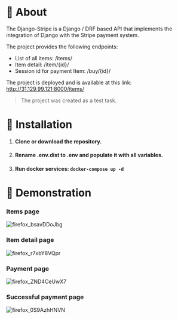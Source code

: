 # 📃 About
The Django-Stripe is a Django / DRF based API that implements the integration of Django with the Stripe payment system.

The project provides the following endpoints:
* List of all items: /items/
* Item detail: /item/{id}/
* Session id for payment Item: /buy/{id}/

The project is deployed and is available at this link: http://31.129.99.121:8000/items/

> The project was created as a test task.

# 💽 Installation

1. #### Clone or download the repository.
2. #### Rename .env.dist to .env and populate it with all variables.
3. #### Run docker services: `docker-compose up -d`

# 🌄 Demonstration

### Items page
![firefox_bsavDDoJbg](https://github.com/FCTL3314/Django-Stripe/assets/97694131/a4630de4-d6dd-4461-9c63-0ee8daac12f5)

### Item detail page
![firefox_r7xbY8VQpr](https://github.com/FCTL3314/Django-Stripe/assets/97694131/4b4379d8-3ab7-4b0d-9d67-b732308a6506)

### Payment page
![firefox_ZND4CeUwX7](https://github.com/FCTL3314/Django-Stripe/assets/97694131/86cedab0-1ca4-4152-a7dd-67c6f68f1e14)

### Successful payment page
![firefox_0S9AzhHNVN](https://github.com/FCTL3314/Django-Stripe/assets/97694131/6828e92a-a0e9-49e5-a528-0d0bd9924254)

